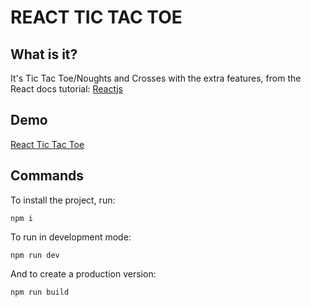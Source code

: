 # REACT TIC TAC TOE

## What is it?

It's Tic Tac Toe/Noughts and Crosses with the extra features, from the React docs tutorial: [Reactjs](https://reactjs.org/tutorial/tutorial.html)

## Demo

[React Tic Tac Toe](https://psjgit.github.io/React-quiz/)


## Commands

To install the project, run:

```
npm i
```

To run in development mode:

```
npm run dev
```

And to create a production version:

```
npm run build
```
